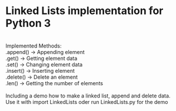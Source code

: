 # Linked Lists implementation for Python 3<br>
<br>
Implemented Methods:<br>
.append()   -> Appending element<br>
.get()      -> Getting element data<br>
.set()      -> Changing element data<br>
.insert()   -> Inserting element<br>
.delete()   -> Delete an element<br>
.len()      -> Getting the number of elements<br>
<br>
Including a demo how to make a linked list, append and delete data.<br>
Use it with import LinkedLists oder run LinkedLists.py for the demo
